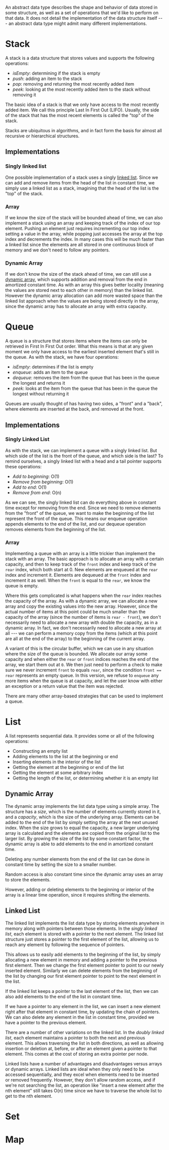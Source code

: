 An abstract data type describes the shape and behavior of data stored in some structure, as well as a set of operations that we'd like to perform on that data. It does not detail the implementation of the data structure itself --- an abstract data type might admit many different implementations.

# Stack

A stack is a data structure that stores values and supports the following operations:

- _isEmpty_: determining if the stack is empty
- _push_: adding an item to the stack
- _pop_: removing and returning the most recently added item
- _peek_: looking at the most recently added item to the stack without removing it

The basic idea of a stack is that we only have access to the most recently added item. We call this principle Last In First Out (LIFO). Usually, the side of the stack that has the most recent elements is called the "top" of the stack.

Stacks are ubiquitous in algorithms, and in fact form the basis for almost all recursive or hierarchical structures.

## Implementations

### Singly linked list

One possible implementation of a stack uses a singly [linked list](#linked-list). Since we can add and remove items from the head of the list in constant time, we simply use a linked list as a stack, imagining that the head of the list is the "top" of the stack.

### Array

If we know the size of the stack will be bounded ahead of time, we can also implement a stack using an array and keeping track of the index of our top element. Pushing an element just requires incrementing our top index setting a value in the array, while popping just accesses the array at the top index and decrements the index. In many cases this will be much faster than a linked list since the elements are all stored in one continuous block of memory and we don't need to follow any pointers.

### Dynamic Array

If we don't know the size of the stack ahead of time, we can still use a [dynamic array](#dynamic-array), which supports addition and removal from the end in amortized constant time. As with an array this gives better locality (meaning the values are stored next to each other in memory) than the linked list. However the dynamic array allocation can add more wasted space than the linked list approach when the values are being stored directly in the array, since the dynamic array has to allocate an array with extra capacity.

# Queue

A queue is a structure that stores items where the items can only be retrieved in First In First Out order. What this means is that at any given moment we only have access to the earliest inserted element that's still in the queue. As with the stack, we have four operations:

- _isEmpty_: determines if the list is empty
- _enqueue_: adds an item to the queue
- _dequeue_: removes the item from the queue that has been in the queue the longest and returns it
- _peek_: looks at the item from the queue that has been in the queue the longest without returning it

Queues are usually thought of has having two sides, a "front" and a "back", where elements are inserted at the back, and removed at the front.

## Implementations

### Singly Linked List

As with the stack, we can implement a queue with a singly linked list. But which side of the list is the front of the queue, and which side is the last? To remind ourselves, a singly linked list with a head and a tail pointer supports these operations:

- _Add to beginning_: O(1)
- _Remove from beginning_: O(1)
- _Add to end_: O(1)
- _Remove from end_: O(n)

As we can see, the singly linked list can do everything above in constant time except for removing from the end. Since we need to remove elements from the "front" of the queue, we want to make the beginning of the list represent the front of the queue. This means our enqueue operation appends elements to the end of the list, and our dequeue operation removes elements from the beginning of the list.

### Array

Implementing a queue with an array is a little trickier than implement the stack with an array. The basic approach is to allocate an array with a certain capacity, and then to keep track of the `front` index and keep track of the `rear` index, which both start at 0. New elements are enqueued at the `rear` index and increment it. Elements are dequeued at the `front` index and increment it as well. When the `front` is equal to the `rear`, we know the queue is empty.

Where this gets complicated is what happens when the `rear` index reaches the capacity of the array. As with a dynamic array, we can allocate a new array and copy the existing values into the new array. However, since the actual number of items at this point could be much smaller than the capacity of the array (since the number of items is `rear - front`), we don't necessarily need to allocate a new array with double the capacity, as in a dynamic array. In fact, we don't necessarily need to allocate a new array at all --- we can perform a memory copy from the items (which at this point are all at the end of the array) to the beginning of the current array.

A variant of this is the circular buffer, which we can use in any situation where the size of the queue is bounded. We allocate our array some capacity and when either the `rear` or `front` indices reaches the end of the array, we start them out at `0`. We then just need to perform a check to make sure we never increment `front` to equals `rear`, since the condition `front == rear` represents an empty queue. In this version, we refuse to `enqueue` any more items when the queue is at capacity, and let the user know with either an exception or a return value that the item was rejected.

There are many other array-based strategies that can be used to implement a queue.

# List

A list represents sequential data. It provides some or all of the following operations:

- Constructing an empty list
- Adding elements to the list at the beginning or end
- Inserting elements in the interior of the list
- Getting the element at the beginning or end of the list
- Getting the element at some arbitrary index
- Getting the length of the list, or determining whether it is an empty list

## Dynamic Array

The dynamic array implements the list data type using a simple array. The structure has a _size_, which is the number of elements currently stored in it, and a _capacity_, which is the size of the underlying array. Elements can be added to the end of the list by simply setting the array at the next unused index. When the size grows to equal the capacity, a new larger underlying array is calculated and the elements are copied from the original list to the larger list. By growing the size of the list by some constant factor, the dynamic array is able to add elements to the end in amortized constant time.

Deleting any number elements from the end of the list can be done in constant time by setting the size to a smaller number.

Random access is also constant time since the dynamic array uses an array to store the elements.

However, adding or deleting elements to the beginning or interior of the array is a linear time operation, since it requires shifting the elements.

## Linked List

The linked list implements the list data type by storing elements anywhere in memory along with pointers between those elements. In the _singly linked list_, each element is stored with a pointer to the next element. The linked list structure just stores a pointer to the first element of the list, allowing us to reach any element by following the sequence of pointers.

This allows us to easily add elements to the beginning of the list, by simply allocating a new element in memory and adding a pointer to the previous first element. Then we change the first element pointer to point to our newly inserted element. Similarly we can delete elements from the beginning of the list by changing our first element pointer to point to the next element in the list.

If the linked list keeps a pointer to the last element of the list, then we can also add elements to the end of the list in constant time.

If we have a pointer to any element in the list, we can insert a new element right after that element in constant time, by updating the chain of pointers. We can also delete any element in the list in constant time, provided we have a pointer to the previous element.

There are a number of other variations on the linked list. In the _doubly linked list_, each element maintains a pointer to both the next and previous element. This allows traversing the list in both directions, as well as allowing insertion or deletion at, before, or after an element given a pointer to that element. This comes at the cost of storing an extra pointer per node.

Linked lists have a number of advantages and disadvantages versus arrays or dynamic arrays. Linked lists are ideal when they only need to be accessed sequentially, and they excel when elements need to be inserted or removed frequently. However, they don't allow random access, and if we're not searching the list, an operation like "insert a new element after the nth element" still takes O(n) time since we have to traverse the whole list to get to the nth element.

# Set

# Map
